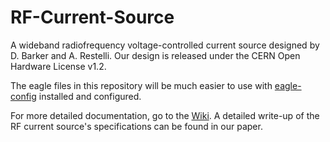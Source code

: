 # RF-Current-Source

A wideband radiofrequency voltage-controlled current source designed by D. Barker and A. Restelli.
Our design is released under the CERN Open Hardware License v1.2.

The eagle files in this repository will be much easier to use with [eagle-config](https://github.com/JQIamo/eagle-config) installed and configured.

For more detailed documentation, go to the [Wiki](https://github.com/JQIamo/RF-Current-Source/wiki/). A detailed write-up of the RF current source's specifications can be found in our paper.
